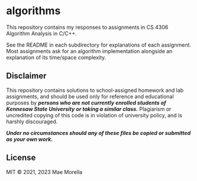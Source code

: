 # algorithms

This repository contains my responses to assignments in CS 4306 Algorithm Analysis in C/C++.

See the README in each subdirectory for explanations of each assignment. Most assignments ask for an algorithm implementation alongside an explanation of its time/space complexity.

## Disclaimer

This repository contains solutions to school-assigned homework and lab assignments, and should be used only for reference and educational purposes by ***persons who are not currently enrolled students of Kennesaw State University or taking a similar class.*** Plagiarism or uncredited copying of this code is in violation of university policy, and is harshly discouraged.

***Under no circumstances should any of these files be copied or submitted as your own work.***

## License

MIT © 2021, 2023 Mae Morella
